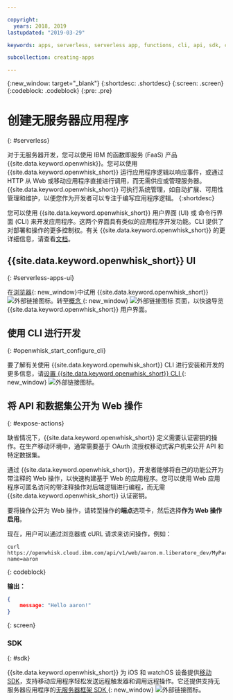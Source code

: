 ```yaml
---

copyright:
  years: 2018, 2019
lastupdated: "2019-03-29"

keywords: apps, serverless, serverless app, functions, cli, api, sdk, create serverless app, serverless app tutorial

subcollection: creating-apps

---
```

{:new_window: target="_blank"}
{:shortdesc: .shortdesc}
{:screen: .screen}
{:codeblock: .codeblock}
{:pre: .pre}

# 创建无服务器应用程序
{: #serverless}

对于无服务器开发，您可以使用 IBM 的函数即服务 (FaaS) 产品 {{site.data.keyword.openwhisk}}。您可以使用 {{site.data.keyword.openwhisk_short}} 运行应用程序逻辑以响应事件，或通过 HTTP 从 Web 或移动应用程序直接进行调用，而无需供应或管理服务器。{{site.data.keyword.openwhisk_short}} 可执行系统管理，如自动扩展、可用性管理和维护，以便您作为开发者可以专注于编写应用程序逻辑。
{:shortdesc}

您可以使用 {{site.data.keyword.openwhisk_short}} 用户界面 (UI) 或 命令行界面 (CLI) 来开发应用程序。这两个界面具有类似的应用程序开发功能。CLI 提供了对部署和操作的更多控制权。有关 {{site.data.keyword.openwhisk_short}} 的更详细信息，请查看[文档](/docs/openwhisk?topic=cloud-functions-index)。

## {{site.data.keyword.openwhisk_short}} UI
{: #serverless-apps-ui}

在[浏览器](https://{DomainName}/openwhisk/actions){: new_window}中试用 {{site.data.keyword.openwhisk_short}} ![外部链接图标](../../icons/launch-glyph.svg "外部链接图标")。转至[概念 ](https://{DomainName}/openwhisk/learn){: new_window} ![外部链接图标](../../icons/launch-glyph.svg "外部链接图标") 页面，以快速导览 {{site.data.keyword.openwhisk_short}} 用户界面。

## 使用 CLI 进行开发
{: #openwhisk_start_configure_cli}

要了解有关使用 {{site.data.keyword.openwhisk_short}} CLI 进行安装和开发的更多信息，请[设置 {{site.data.keyword.openwhisk_short}} CLI ](https://{DomainName}/openwhisk/cli){: new_window} ![外部链接图标](../../icons/launch-glyph.svg "外部链接图标")。

## 将 API 和数据集公开为 Web 操作
{: #expose-actions}

缺省情况下，{{site.data.keyword.openwhisk_short}} 定义需要认证密钥的操作。在生产移动环境中，通常需要基于 OAuth 流授权移动式客户机来公开 API 和特定数据集。

通过 {{site.data.keyword.openwhisk_short}}，开发者能够将自己的功能公开为带注释的 Web 操作，以快速构建基于 Web 的应用程序。您可以使用 Web 应用程序可匿名访问的带注释操作对后端逻辑进行编程，而无需 {{site.data.keyword.openwhisk_short}} 认证密钥。

要将操作公开为 Web 操作，请转至操作的**端点**选项卡，然后选择**作为 Web 操作启用**。

现在，用户可以通过浏览器或 cURL 请求来访问操作，例如：
```
curl https://openwhisk.cloud.ibm.com/api/v1/web/aaron.m.liberatore_dev/MyPackage/helloWorld.json?name=aaron
```
{: codeblock}

**输出：**
```json
{
    message: "Hello aaron!"
}
```
{: screen}

### SDK
{: #sdk}

{{site.data.keyword.openwhisk_short}} 为 iOS 和 watchOS 设备提供[移动 SDK](/docs/openwhisk?topic=cloud-functions-openwhisk_mobile_sdk)，支持移动应用程序轻松发送远程触发器和调用远程操作。它还提供支持无服务器应用程序的[无服务器框架 SDK ](/docs/openwhisk?topic=cloud-functions-openwhisk_goserverless){: new_window} ![外部链接图标](../../icons/launch-glyph.svg "外部链接图标")。

